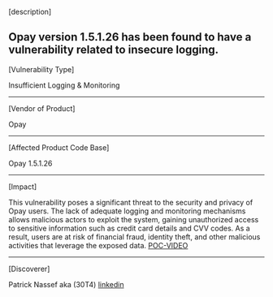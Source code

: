  [description]

 Opay version 1.5.1.26 has been found to have a vulnerability related to insecure logging. 
 ------------------------------------------

 [Vulnerability Type]
 
 Insufficient Logging & Monitoring

 ------------------------------------------
 [Vendor of Product]
 
 Opay

 ------------------------------------------

 [Affected Product Code Base]
 
 Opay 1.5.1.26 

 ------------------------------------------

 [Impact]
 
This vulnerability poses a significant threat to the security and privacy of Opay users. The lack of adequate logging and monitoring mechanisms allows malicious actors to exploit the system, gaining unauthorized access to sensitive information such as credit card details and CVV codes. As a result, users are at risk of financial fraud, identity theft, and other malicious activities that leverage the exposed data.
[POC-VIDEO](https://www.youtube.com/watch?v=HJUj3PgH7Ag&ab_channel=PatrickNassef)

 ------------------------------------------
 [Discoverer]
 
Patrick Nassef aka (30T4)
[linkedin](https://www.linkedin.com/in/patrick0x41/)

